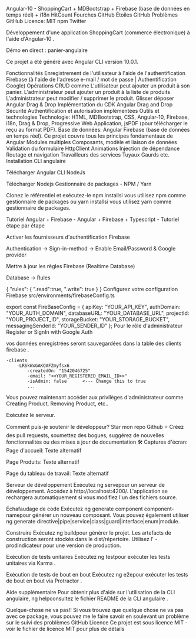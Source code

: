 Angular-10 - ShoppingCart + MDBootstrap + Firebase (base de données en temps réel) + i18n
HitCount Fourches GitHub Étoiles GitHub Problèmes GitHub Licence: MIT npm Twitter

Développement d'une application ShoppingCart (commerce électronique) à l'aide d'Angular-10 .

Démo en direct : panier-angulaire

Ce projet a été généré avec Angular CLI version 10.0.1.

Fonctionnalités
Enregistrement de l'utilisateur à l'aide de l'authentification Firebase (à l'aide de l'adresse e-mail / mot de passe | Authentification Google)
Opérations CRUD comme
L'utilisateur peut ajouter un produit à son panier.
L'administrateur peut ajouter un produit à la liste de produits
L'administrateur peut modifier / supprimer le produit.
Glisser déposer Angular Drag & Drop
Implémentation du CDK Angular Drag and Drop
Sécurité
Authentification et autorisation implémentées
Outils et technologies
Technologie: HTML, MDBootstrap, CSS, Angular-10, Firebase, i18n, Drag & Drop, Progressive Web Application, jsPDF (pour télécharger le reçu au format PDF).
Base de données: Angular Firebase (base de données en temps réel).
Ce projet couvre tous les principes fondamentaux de Angular
Modules multiples
Composants, modèle et liaison de données
Validation du formulaire
HttpClient
Animations
Injection de dépendance
Routage et navigation
Travailleurs des services
Tuyaux
Gaurds etc.
Installation
CLI angulaire

Télécharger Angular CLI
NodeJs

Télécharger Nodejs
Gestionnaire de packages - NPM / Yarn

Clonez le référentiel et exécutez-le npm installsi vous utilisez npm comme gestionnaire de packages ou yarn installsi vous utilisez yarn comme gestionnaire de packages.

Tutoriel Angular + Firebase - Angular + Firebase + Typescript - Tutoriel étape par étape

Activer les fournisseurs d'authentification Firebase

Authentication -> Sign-in-method -> Enable Email/Password & Google provider

Mettre à jour les règles Firebase (Realtime Database)

Database -> Rules

{
"rules": {
    ".read":true,
    ".write": true
}
}
Configurez votre configuration Firebase src/environments/firebaseConfig.ts

export const FireBaseConfig = {
    apiKey: "YOUR_API_KEY",
    authDomain: "YOUR_AUTH_DOMAIN",
    databaseURL: "YOUR_DATABASE_URL",
    projectId: "YOUR_PROJECT_ID",
    storageBucket: "YOUR_STORAGE_BUCKET",
    messagingSenderId: "YOUR_SENDER_ID"
};
Pour le rôle d'administrateur Register or SignIn with Google Auth

vos données enregistrées seront sauvegardées dans la table des clients firebase .

    -clients
        -LRSkWxGAKQAFZmyfsx6
            -createdOn: "1542046725"
            -email: "<<YOUR_REGISTERED_EMAIL_ID>>"
            -isAdmin: false      <--- Change this to true
            ...
Vous pouvez maintenant accéder aux privilèges d'administrateur comme Creating Product, Removing Product, etc..

Exécutez le serveur.

Comment puis-je soutenir le développeur?
Star mon repo Github ⭐
Créez des pull requests, soumettez des bogues, suggérez de nouvelles fonctionnalités ou des mises à jour de documentation 🛠
Captures d'écran:
Page d'accueil:
Texte alternatif

Page Produits:
Texte alternatif

Page du tableau de travail:
Texte alternatif

Serveur de développement
Exécutez ng servepour un serveur de développement. Accédez à http://localhost:4200/. L'application se rechargera automatiquement si vous modifiez l'un des fichiers source.

Échafaudage de code
Exécutez ng generate component component-namepour générer un nouveau composant. Vous pouvez également utiliser ng generate directive|pipe|service|class|guard|interface|enum|module.

Construire
Exécutez ng buildpour générer le projet. Les artefacts de construction seront stockés dans le dist/répertoire. Utilisez l' -prodindicateur pour une version de production.

Exécution de tests unitaires
Exécutez ng testpour exécuter les tests unitaires via Karma .

Exécution de tests de bout en bout
Exécutez ng e2epour exécuter les tests de bout en bout via Protractor .

Aide supplémentaire
Pour obtenir plus d'aide sur l'utilisation de la CLI angulaire, ng helpconsultez le fichier README de la CLI angulaire .

Quelque-chose ne va pas!!
Si vous trouvez que quelque chose ne va pas avec ce package, vous pouvez me le faire savoir en soulevant un problème sur le suivi des problèmes GitHub
Licence
Ce projet est sous licence MIT - voir le fichier de licence MIT pour plus de détails
